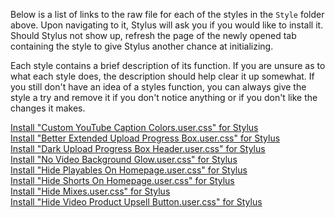 Below is a list of links to the raw file for each of the styles in the `Style` folder above. Upon navigating to it, Stylus will ask you if you would like to install it. Should Stylus not show up, refresh the page of the newly opened tab containing the style to give Stylus another chance at initializing.

Each style contains a brief description of its function. If you are unsure as to what each style does, the description should help clear it up somewhat. If you still don't have an idea of a styles function, you can always give the style a try and remove it if you don't notice anything or if you don't like the changes it makes.

[Install "Custom YouTube Caption Colors.user.css" for Stylus](https://github.com/NeoNyaa/CSS-Tweaks/raw/main/Stylus/youtube.com/Style/Custom%20YouTube%20Caption%20Colors.user.css)  
[Install "Better Extended Upload Progress Box.user.css" for Stylus](https://github.com/NeoNyaa/CSS-Tweaks/raw/main/Stylus/youtube.com/Style/Better%20Extended%20Upload%20Progress%20Box.user.css)  
[Install "Dark Upload Progress Box Header.user.css" for Stylus](https://github.com/NeoNyaa/CSS-Tweaks/raw/main/Stylus/youtube.com/Style/Dark%20Upload%20Progress%20Box%20Header.user.css)  
[Install "No Video Background Glow.user.css" for Stylus](https://github.com/NeoNyaa/CSS-Tweaks/raw/main/Stylus/youtube.com/Style/No%20Video%20Background%20Glow.user.css)  
[Install "Hide Playables On Homepage.user.css" for Stylus](https://github.com/NeoNyaa/CSS-Tweaks/raw/main/Stylus/youtube.com/Style/Hide%20Playables%20On%20Homepage.user.css)  
[Install "Hide Shorts On Homepage.user.css" for Stylus](https://github.com/NeoNyaa/CSS-Tweaks/raw/main/Stylus/youtube.com/Style/Hide%20Shorts%20On%20Homepage.user.css)  
[Install "Hide Mixes.user.css" for Stylus](https://github.com/NeoNyaa/CSS-Tweaks/raw/main/Stylus/youtube.com/Style/Hide%20Mixes.user.css)  
[Install "Hide Video Product Upsell Button.user.css" for Stylus](https://github.com/NeoNyaa/CSS-Tweaks/raw/main/Stylus/youtube.com/Style/Hide%20Video%20Product%20Upsell%20Button.user.css)
